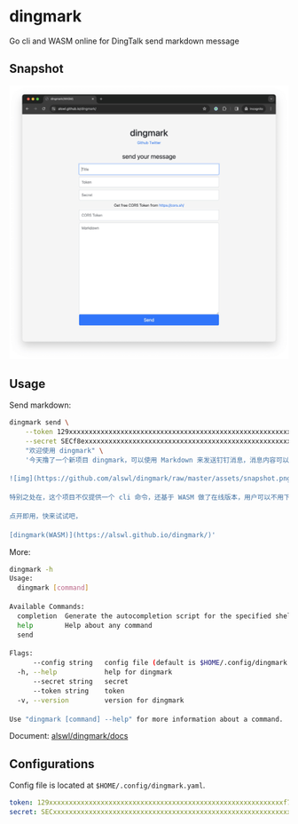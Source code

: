 # dingmark

Go cli and WASM online for DingTalk send markdown message

## Snapshot

![img.png](assets/snapshot.png)

## Usage

Send markdown:

```bash
dingmark send \
    --token 129xxxxxxxxxxxxxxxxxxxxxxxxxxxxxxxxxxxxxxxxxxxxxxxxxxxxxxxxxxxf7 \
    --secret SECf8exxxxxxxxxxxxxxxxxxxxxxxxxxxxxxxxxxxxxxxxxxxxxxxxxxxxxxxxxx670 \
    "欢迎使用 dingmark" \
    '今天撸了一个新项目 dingmark，可以使用 Markdown 来发送钉钉消息，消息内容可以是富文本。 

![img](https://github.com/alswl/dingmark/raw/master/assets/snapshot.png)

特别之处在，这个项目不仅提供一个 cli 命令，还基于 WASM 做了在线版本，用户可以不用下载命令直接在网页上发送消息。 

点开即用，快来试试吧，

[dingmark(WASM)](https://alswl.github.io/dingmark/)'
```

More:

```bash
dingmark -h
Usage:
  dingmark [command]

Available Commands:
  completion  Generate the autocompletion script for the specified shell
  help        Help about any command
  send        

Flags:
      --config string   config file (default is $HOME/.config/dingmark.yaml)
  -h, --help            help for dingmark
      --secret string   secret
      --token string    token
  -v, --version         version for dingmark

Use "dingmark [command] --help" for more information about a command.
```

Document: [alswl/dingmark/docs](https://github.com/alswl/dingmark/blob/master/docs/dingmark.md)

## Configurations

Config file is located at `$HOME/.config/dingmark.yaml`.

```yaml
token: 129xxxxxxxxxxxxxxxxxxxxxxxxxxxxxxxxxxxxxxxxxxxxxxxxxxxxxxxxxxxf7
secret: SECxxxxxxxxxxxxxxxxxxxxxxxxxxxxxxxxxxxxxxxxxxxxxxxxxxxxxxxxxxxxxxxxx670
```
